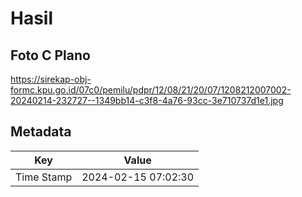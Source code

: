 # Hasil

## Foto C Plano

https://sirekap-obj-formc.kpu.go.id/07c0/pemilu/pdpr/12/08/21/20/07/1208212007002-20240214-232727--1349bb14-c3f8-4a76-93cc-3e710737d1e1.jpg


## Metadata

| Key        | Value               |
| ---------- | ------------------- |
| Time Stamp | 2024-02-15 07:02:30 |



